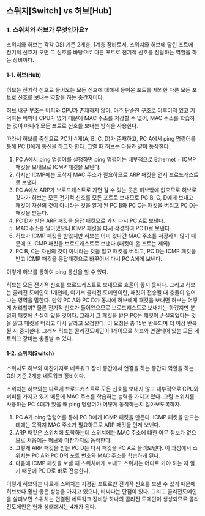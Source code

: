 ## 스위치[Switch] vs 허브[Hub]

### 1. 스위치와 허브가 무엇인가요?

스위치와 허브는 각각 OSI 기준 2계층, 1계층 장비로서, 스위치와 허브에 달린 포트에 전기적 신호가 오면
그 신호를 바탕으로 다른 포트로 전기적 신호를 전달하는 역할을 하는 장비이다.

#### 1-1. 허브(Hub)

허브는 전기적 신호로 들어오는 모든 신호에 대해서 들어온 포트를 제외한 다른 모든 포트로 신호를 보내는
역할을 하는 중간자이다.

허브 내구 부조는 버퍼와 CPU가 존재하지 않아, 아주 단순한 구조로 이루어져 있고
기억하는 버퍼나 CPU가 없기 때문에 MAC 주소를 저장할 수 없어,
MAC 주소를 학습하는 것이 아니라 모든 포트로 신호를 보내는 방식을 사용한다.

따라서 허브를 중심으로 PC가 4개(A, B, C, D)가 존재하고,
PC A에서 ping 명령어를 통해 PC D에게 통신을 하고자 한다.
그럴 때 허브는 다음과 같이 동작한다.

1.  PC A에서 ping 명령어를 실행하면 ping 명령어는 내부적으로 Ethernet + ICMP 패킷을 보내므로
    ICMP 패킷을 보낸다.
2.  하지만 ICMP에는 도착지 MAC 주소가 필요하므로 ARP 패킷을 먼저 브로드캐스트로 보낸다.
3.  PC A에서 ARP가 브로드캐스트로 가면 갈 수 있는 곳은 허브밖에 없으므로 허브로 갔다가
    허브는 모든 전기적 신호를 모든 포트로 보내므로 PC B, C, D에게 보내고
    패킷이 자신의 것이 아니라는 것을 알게 된 PC B와 PC C는 패킷을 버리고
    PC D는 패킷을 받는다.
4.  PC D가 받은 ARP 패킷을 응답 패킷으로 가서 다시 PC A로 보낸다.
5.  MAC 주소를 알아냈으니 ICMP 패킷을 다시 작성하여 PC D로 보낸다.
6.  허브가 ICMP 패킷을 받았지만 허브는 이미 왔다간 MAC 주소를 저장하지 않기 때문에
    또 ICMP 패킷을 브로드캐스트로 보낸다.(패킷이 온 포트는 제외)
7.  PC B, C는 자신의 것이 아니라는 것을 알고 패킷을 버리고,
    PC D는 ICMP 패킷을 받고 ICMP 패킷을 응답패킷으로 바꾸어서 다시 PC A에게 보낸다.

이렇게 허브를 통하여 ping 통신을 할 수 있다.

허브는 모든 전기적 신호를 브로드캐스트로 보내므로 효율이 좋지 못하다.
그리고 허브는 콜리전 도메인이 1개인데,
여기서 콜리전 도메인이란, 패킷이 전송될 때 충돌이 일어나는 영역을 말한다.
만약 PC A와 PC D가 동시에 허브에게 패킷을 보내면 허브는 어떻게 처리할까?
물론 전기적 신호가 들어왔으므로 브로드캐스트로 보내기는 하겠지만
분명히 패킷에 손실이 있을 것이다.
그래서 그 패킷을 받은 PC는 패킷이 손실되었다는 것을 알고 패킷을 버리고 다시 달라고 요청한다.
이 요청은 총 15번 반복되며 더 이상 반복될 시 중지한다.
그래서 허브는 콜리전도메인이 1개이므로 허브와 연결되어 있는 모든 네트워크 장비는 충돌날 수 있다.

#### 1-2. 스위치(Switch)

스위치도 허브와 마찬가지로 네트워크 장비 중간에서 연결을 하는 중간자 역할을 하는
OSI 기준 2계층 네트워크 장비이다.

스위치는 허브와는 다르게 브로드캐스트로 모든 신호를 보내지 않고
내부적으로 CPU와 버퍼를 가지고 있기 때문에 MAC 주소를 학습하는 능력을 가지고 있다.
그럼 스위치를 사용하는 PC 4대가 있을 때 ping 명령어가 어떻게 동작하는지 알아보도록하자.

1.  PC A가 ping 명령어를 통해 PC D에게 ICMP 패킷을 만든다.
    ICMP 패킷을 만드는 데에는 목적지 MAC 주소가 필요하므로 ARP 패킷을 먼저 보낸다.
2.  ARP 패킷은 스위치에 도착하는데 스위치에는 MAC 주소에 대한 아무 정보가 없으므로
    처음에는 허브와 마찬가지로 동작한다.
3.  그렇게 ARP 패킷을 받은 PC D는 다시 패킷을 PC A로 돌려보낸다.
    이 과정에서 스위치는 PC A와 PC D의 포트 번호와 MAC 주소를 학습하게 된다.
4.  다음에 ICMP 패킷을 보낼 때 스위치에게 보내고 스위치는 어디로 가야 하는 지
    알기 때문에 PC D로 바로 전송한다.

이렇게 허브와는 다르게 스위치는 지정된 포트로만 전기적 신호를 보낼 수 있기 때문에
허브보다 훨씬 좋은 성능을 가지고 있으나, 비싸다는 단점이 있다.
그리고 콜리전도메인을 살펴보면 스위치는 연결된 네트워크 장비당 하나의 콜리전 도메인이 생성되므로
콜리전도메인은 현재 상태에서는 4개가 된다.